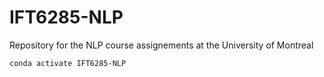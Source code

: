 # IFT6285-NLP
Repository for the NLP course assignements at the University of Montreal

```bash
conda activate IFT6285-NLP
```